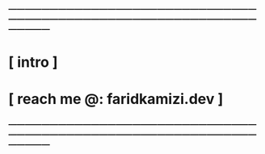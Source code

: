 ### —————————————————————————————————————————————————————————————————

# [ intro ]
# 
# [ reach me @: faridkamizi.dev ]

### —————————————————————————————————————————————————————————————————

